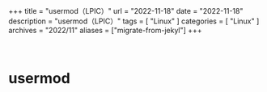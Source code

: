 +++
title = "usermod（LPIC）"
url = "2022-11-18"
date = "2022-11-18"
description = "usermod（LPIC）"
tags = [
  "Linux"
]
categories = [
  "Linux"
]
archives = "2022/11"
aliases = ["migrate-from-jekyl"]
+++

<br>

# usermod


